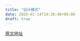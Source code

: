 ```yaml
---
title: "设计模式"
date: 2020-01-14T19:30:48+08:00
draft: true
---
```

[原文地址](https://books.studygolang.com/go-patterns/#creational-patterns)


